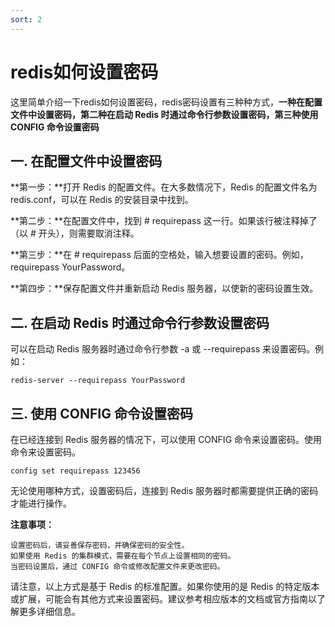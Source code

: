 ```yaml
---
sort: 2
---
```


# redis如何设置密码

这里简单介绍一下redis如何设置密码，redis密码设置有三种种方式，**一种在配置文件中设置密码，第二种在启动 Redis 时通过命令行参数设置密码，第三种使用 CONFIG 命令设置密码**

## 一. 在配置文件中设置密码

**第一步：**打开 Redis 的配置文件。在大多数情况下，Redis 的配置文件名为 redis.conf，可以在 Redis 的安装目录中找到。

**第二步：**在配置文件中，找到 # requirepass 这一行。如果该行被注释掉了（以 # 开头），则需要取消注释。

**第三步：**在 # requirepass 后面的空格处，输入想要设置的密码。例如，requirepass YourPassword。

**第四步：**保存配置文件并重新启动 Redis 服务器，以使新的密码设置生效。


## 二. 在启动 Redis 时通过命令行参数设置密码

可以在启动 Redis 服务器时通过命令行参数 -a 或 --requirepass 来设置密码。例如：

```
redis-server --requirepass YourPassword
```

## 三. 使用 CONFIG 命令设置密码
在已经连接到 Redis 服务器的情况下，可以使用 CONFIG 命令来设置密码。使用命令来设置密码。


```
config set requirepass 123456
```
无论使用哪种方式，设置密码后，连接到 Redis 服务器时都需要提供正确的密码才能进行操作。

**注意事项：**

	设置密码后，请妥善保存密码，并确保密码的安全性。
	如果使用 Redis 的集群模式，需要在每个节点上设置相同的密码。
	当密码设置后，通过 CONFIG 命令或修改配置文件来更改密码。
请注意，以上方式是基于 Redis 的标准配置。如果你使用的是 Redis 的特定版本或扩展，可能会有其他方式来设置密码。建议参考相应版本的文档或官方指南以了解更多详细信息。